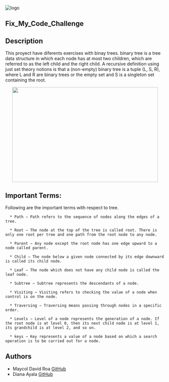
![logo](https://user-images.githubusercontent.com/85509333/145334215-1a18b1d0-b75b-4b6b-8b01-dd06dd86d314.jpg)

## Fix_My_Code_Challenge ##

## Description

This proyect have diferents exercises with binay trees. binary tree is a tree data structure in which each node has at most two children, which are referred to as the left child and the right child. A recursive definition using just set theory notions is that a (non-empty) binary tree is a tuple (L, S, R), where L and R are binary trees or the empty set and S is a singleton set containing the root.

<p align="center">
  <img width="460" height="300" src="https://www.tutorialspoint.com/data_structures_algorithms/images/binary_tree.jpg">
</p>

## Important Terms:

   Following are the important terms with respect to tree.

      * Path − Path refers to the sequence of nodes along the edges of a tree.

      * Root − The node at the top of the tree is called root. There is only one root per tree and one path from the root node to any node.

      * Parent − Any node except the root node has one edge upward to a node called parent.

      * Child − The node below a given node connected by its edge downward is called its child node.

      * Leaf − The node which does not have any child node is called the leaf node.

      * Subtree − Subtree represents the descendants of a node.

      * Visiting − Visiting refers to checking the value of a node when control is on the node.

      * Traversing − Traversing means passing through nodes in a specific order.

      * Levels − Level of a node represents the generation of a node. If the root node is at level 0, then its next child node is at level 1, its grandchild is at level 2, and so on.

      * keys − Key represents a value of a node based on which a search operation is to be carried out for a node.

## Authors

* Maycol David Roa [GitHub](https://github.com/maycolroa)
* Diana Ayala [GitHub](https://github.com/dmac24)

